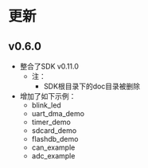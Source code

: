 # 更新

## v0.6.0

- 整合了SDK v0.11.0
  - 注：
    - SDK根目录下的doc目录被删除
- 增加了如下示例：
  - blink_led
  - uart_dma_demo
  - timer_demo
  - sdcard_demo
  - flashdb_demo
  - can_example
  - adc_example